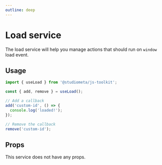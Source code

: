 ```yaml
---
outline: deep
---
```


# Load service

The load service will help you manage actions that should run on `window` load event.

## Usage

```js
import { useLoad } from '@studiometa/js-toolkit';

const { add, remove } = useLoad();

// Add a callback
add('custom-id', () => {
  console.log('loaded!');
});

// Remove the callback
remove('custom-id');
```

## Props

This service does not have any props.
